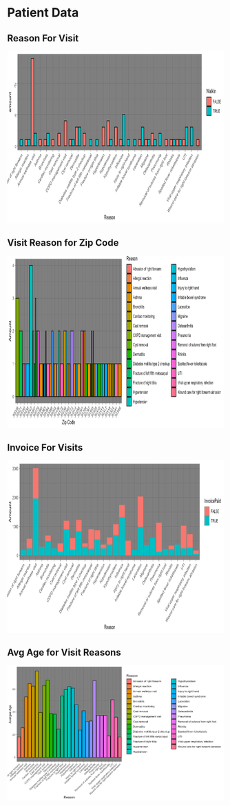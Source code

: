 # Patient Data

## Reason For Visit

<img src="images/ReasonForVisit.png" height = 400, width = 800>

## Visit Reason for Zip Code

<img src="images/VisitBasedonZipCode.png" height = 400, width = 800>

## Invoice For Visits

<img src="images/InvoiceForVisit.png" height = 400, width = 800>

## Avg Age for Visit Reasons

![AvgAgeVisitReason](images/AvgAgeForPatient.png)